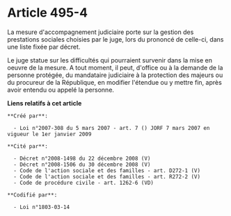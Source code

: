 # Article 495-4

La mesure d'accompagnement judiciaire porte sur la gestion des prestations sociales choisies par le juge, lors du prononcé de
celle-ci, dans une liste fixée par décret.

Le juge statue sur les difficultés qui pourraient survenir dans la mise en oeuvre de la mesure. A tout moment, il peut,
d'office ou à la demande de la personne protégée, du mandataire judiciaire à la protection des majeurs ou du procureur de la
République, en modifier l'étendue ou y mettre fin, après avoir entendu ou appelé la personne.

**Liens relatifs à cet article**

	**Créé par**:

	  - Loi n°2007-308 du 5 mars 2007 - art. 7 () JORF 7 mars 2007 en vigueur le 1er janvier 2009

	**Cité par**:

	  - Décret n°2008-1498 du 22 décembre 2008 (V)
	  - Décret n°2008-1506 du 30 décembre 2008 (V)
	  - Code de l'action sociale et des familles - art. D272-1 (V)
	  - Code de l'action sociale et des familles - art. R272-2 (V)
	  - Code de procédure civile - art. 1262-6 (VD)

	**Codifié par**:

	  - Loi n°1803-03-14
